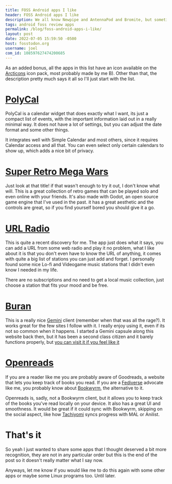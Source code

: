 ```yaml
---
title: FOSS Android apps I like
header: FOSS Android apps I like
description: We all know Newpipe and AntennaPod and Bromite, but sometimes, some apps don't get to shine as much, so I wanted to share a couple that I think deserve some love too
tags: android foss review apps
permalink: /blog/foss-android-apps-i-like/
layout: post
date: 2022-07-05 15:59:50 -0500
host: fosstodon.org
username: joel
com_id: 108597627474200685
---
```


As an added bonus, all the apps in this list have an icon available on the [Arcticons](https://arcticons.com) icon pack, most probably made by me B). Other than that, the description pretty much says it all so I'll just start with the list.

# [PolyCal](https://f-droid.org/uk/packages/com.gyorog.polycal/)

PolyCal is a calendar widget that does exactly what I want, its just a compact list of events, with the important information laid out in a really minimal way. It does not have a lot of settings, but you can adjust the date format and some other things.

It integrates well with Simple Calendar and most others, since it requires Calendar access and all that. You can even select only certain calendars to show up, which adds a nice bit of privacy.

# [Super Retro Mega Wars](https://f-droid.org/en/packages/com.serwylo.retrowars/)

Just look at that title! if that wasn't enough to try it out, I don't know what will. This is a great collection of retro games that can be played solo and even online with your friends. It's also made with Godot, an open source game engine that I've used in the past. it has a great aesthetic and the controls are great, so if you find yourself bored you should give it a go.

# [URL Radio](https://apt.izzysoft.de/fdroid/repo/com.jamal2367.urlradio_89.apk)

This is quite a recent discovery for me. The app just does what it says, you can add a URL from some web radio and play it no problem, what I like about it is that you don't even have to know the URL of anything, it comes with quite a big list of stations you can just add and forget. I personally found some nice Lo-fi and Videogame music stations that I didn't even know I needed in my life.

There are no subscriptions and no need to get a local music collection, just choose a station that fits your mood and be free.

# [Buran](https://f-droid.org/repo/corewala.gemini.buran_11.apk)

This is a really nice [Gemini](https://gemini.circumlunar.space/) client (remember when that was all the rage?). It works great for the few sites I follow with it. I really enjoy using it, even if its not so common when it happens. I started a Gemini capsule along this website back then, but it has been a second class citizen and it barely functions properly, but [you can visit it if you feel like it](gemini://chrono.tilde.cafe)

# [Openreads](https://f-droid.org/es/packages/software.mdev.bookstracker/)

If you are a reader like me you are probably aware of Goodreads, a website that lets you keep track of books you read. If you are a [Fediverse](https://fediverse.party) advocate like me, you probably know about [Bookwyrm](https://joinbookwyrm.com), the alternative to it.

Openreads is, sadly, not a Bookwyrm client, but it allows you to keep track of the books you've read locally on your device. It also has a great UI and smoothness. It would be great if it could sync with Bookwyrm, skipping on the social aspect, like how [Tachiyomi](https://tachiyomi.org) syncs progress with MAL or Anilist.

# That's it

So yeah I just wanted to share some apps that I thought deserved a bit more recognition, they are not in any particular order but this is the end of the post so it doesn't really matter what I say now.

Anyways, let me know if you would like me to do this again with some other apps or maybe some Linux programs too. Until later.
